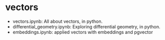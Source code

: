 # vectors

- vectors.ipynb: All about vectors, in python.
- differential_geometry.ipynb: Exploring differential geometry, in python.
- embeddings.ipynb: applied vectors with embeddings and pgvector